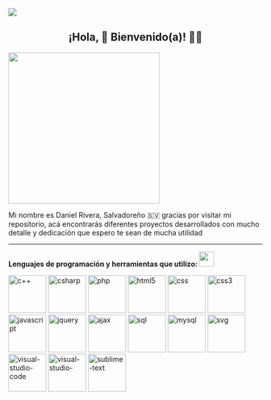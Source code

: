 ![](https://komarev.com/ghpvc/?username=danielrivera03&color=red)
<h2 align="center">¡Hola, 👊 Bienvenido(a)! 👋😼 </h2>
<img src="https://img.17qq.com/images/crswuhswrqx.jpeg" height="300">
<p>Mi nombre es Daniel Rivera, Salvadoreño 🇸🇻 gracias por visitar mi repositorio, acá encontrarás diferentes proyectos desarrollados con mucho detalle y dedicación que espero te sean de mucha utilidad</p>

---

<p align="left"><b>Lenguajes de programación y herramientas que utilizo: </b></h3><img src="https://img.17qq.com/images/hmcodkcnppv.jpeg" width="30" height="30"></p>
<p align="left">
  <img src="https://cdn.icon-icons.com/icons2/2148/PNG/512/c_icon_132529.png" alt="c++" width="75" height="75"/>
  <img src="https://cdn.icon-icons.com/icons2/2415/PNG/512/csharp_original_logo_icon_146578.png" alt="csharp" width="75" height="75"/>
  <img src="https://cdn.icon-icons.com/icons2/273/PNG/256/icon_php_256_30044.png" alt="php" width="75" height="75"/>
  <img src="https://cdn.icon-icons.com/icons2/17/PNG/256/social_html5_1970.png" alt="html5" width="75" height="75"/> 
  <img src="https://cdn.icon-icons.com/icons2/273/PNG/256/icon_css_256_30045.png" alt="css" width="75" height="75"/>
  <img src="https://cdn.icon-icons.com/icons2/100/PNG/256/css3_socialnetwork_17450.png" alt="css3" width="75" height="75"/>
  <img src="https://cdn.icon-icons.com/icons2/1504/PNG/512/textxjavascript_103696.png" alt="javascript" width="75" height="75"/>
  <img src="https://cdn.icon-icons.com/icons2/2415/PNG/512/jquery_original_wordmark_logo_icon_146447.png" alt="jquery" width="75" height="75"/>
  <img src="https://raw.githubusercontent.com/prplx/svg-logos/5585531d45d294869c4eaab4d7cf2e9c167710a9/svg/ajax.svg" alt="ajax" width="75" height="75"/>
  <img src="https://cdn.icon-icons.com/icons2/273/PNG/256/icon_sql_256_30046.png" alt="sql" width="75" height="75"/>
  <img src="https://cdn.icon-icons.com/icons2/1508/PNG/512/mysqlworkbench_103806.png" alt="mysql" width="75" height="75"/>
  <img src="https://cdn.icon-icons.com/icons2/273/PNG/256/icon_svg_256_30063.png" alt="svg" width="75" height="75"/>
  <img src="https://cdn.icon-icons.com/icons2/1381/PNG/512/visualstudiocode_93981.png" alt="visual-studio-code" width="75" height="75"/>
  <img src="https://cdn.icon-icons.com/icons2/615/PNG/256/Visual_Studio_icon-icons.com_56597.png" alt="visual-studio-" width="75" height="75"/>
  <img src="https://cdn.icon-icons.com/icons2/1381/PNG/512/sublimetext_94866.png" alt="sublime-text" width="75" height="75"/>
</p>

<!--
**DanielRivera03/DanielRivera03** is a ✨ _special_ ✨ repository because its `README.md` (this file) appears on your GitHub profile.

Here are some ideas to get you started:

- 🔭 I’m currently working on ...
- 🌱 I’m currently learning ...
- 👯 I’m looking to collaborate on ...
- 🤔 I’m looking for help with ...
- 💬 Ask me about ...
- 📫 How to reach me: ...
- 😄 Pronouns: ...
- ⚡ Fun fact: ...
-->
